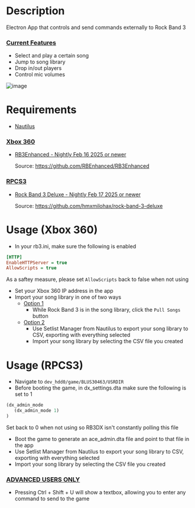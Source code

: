 # Description

Electron App that controls and send commands externally to Rock Band 3

### <ins>Current Features</ins>

* Select and play a certain song
* Jump to song library
* Drop in/out players
* Control mic volumes

![image](https://i.imgur.com/V19D9MN.png)

# Requirements

* [Nautilus](https://github.com/trojannemo/Nautilus)

### <ins>Xbox 360</ins>
* [RB3Enhanced - Nightly Feb 16 2025 or newer](https://nightly.link/RBEnhanced/RB3Enhanced/workflows/build/master)
  
  Source: https://github.com/RBEnhanced/RB3Enhanced

### <ins>RPCS3</ins>
* [Rock Band 3 Deluxe - Nightly Feb 17 2025 or newer](https://nightly.link/hmxmilohax/rock-band-3-deluxe/workflows/build/develop)

  Source: https://github.com/hmxmilohax/rock-band-3-deluxe


# Usage (Xbox 360)

* In your rb3.ini, make sure the following is enabled
```ini
[HTTP]
EnableHTTPServer = true
AllowScripts = true
```
As a saftey measure, please set ```AllowScripts``` back to false when not using
* Set your Xbox 360 IP address in the app
* Import your song library in one of two ways
  * <ins>Option 1</ins>
    * While Rock Band 3 is in the song library, click the ```Pull Songs``` button
  * <ins>Option 2</ins>
    * Use Setlist Manager from Nautilus to export your song library to CSV, exporting with everything selected
    * Import your song library by selecting the CSV file you created

# Usage (RPCS3)

* Navigate to ```dev_hdd0/game/BLUS30463/USRDIR```
* Before booting the game, in dx_settings.dta make sure the following is set to 1
```lisp
(dx_admin_mode
   (dx_admin_mode 1)
)
```
Set back to 0 when not using so RB3DX isn't constantly polling this file
* Boot the game to generate an ace_admin.dta file and point to that file in the app
* Use Setlist Manager from Nautilus to export your song library to CSV, exporting with everything selected
* Import your song library by selecting the CSV file you created

### <ins>ADVANCED USERS ONLY</ins>
* Pressing Ctrl + Shift + U will show a textbox, allowing you to enter any command to send to the game
